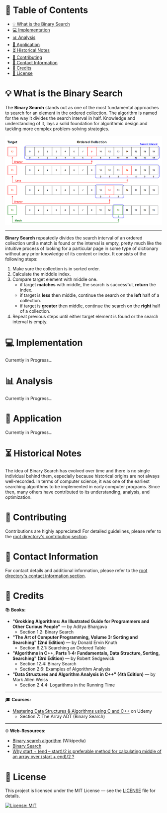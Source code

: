 # &#128209; Table of Contents
- [💡 What is the Binary Search](#-what-is-the-binary-search)
- [💻 Implementation](#-implementation)
- [📊 Analysis](#-analysis)
- [📝 Application](#-application)
- [⏳ Historical Notes](#-historical-notes)
- [🤝 Contributing](#-contributing)
- [📧 Contact Information](#-contact-information)
- [🙏 Credits](#-credits)
- [🔏 License](#-license)



# &#128161; What is the Binary Search
The **Binary Search** stands out as one of the most fundamental approaches to search for an element in the ordered collection. The algorithm is named for the way it divides the search interval in half. Knowledge and understanding of it, lays a solid foundation for algorithmic design and tackling more complex problem-solving strategies.
<p align="center"><img src="./img/BinarySearch.png"/></p>

---
**Binary Search** repeatedly divides the search interval of an ordered collection until a match is found or the interval is empty, pretty much like the intuitive process of looking for a particular page in some type of dictionary without any prior knowledge of its content or index. It consists of the following steps:
1. Make sure the collection is in sorted order.
2. Calculate the midddle index.
3. Compare target element with middle one.
   - if target **matches** with middle, the search is successful, **return** the index.
   - if target is **less** then middle, continue the search on the **left** half of a collection.
   - if target is **greater** then middle, continue the search on the **right** half of a collection.
4. Repeat previous steps until either target element is found or the search interval is empty.



# &#x1F4BB; Implementation
Currently in Progress...



# &#128202; Analysis
Currently in Progress...



# &#128221; Application
Currently in Progress...



# &#x23F3; Historical Notes
The idea of Binary Search has evolved over time and there is no single individual behind them, especially because historical origins are not always well-recorded. In terms of computer science, it was one of the earliest searching algorithms to be implemented in early computer programs. Since then, many others have contributed to its understanding, analysis, and optimization.



# &#129309; Contributing
Contributions are highly appreciated! For detailed guidelines, please refer to the [root directory's contributing section](../../../#-contributing).



# &#128231; Contact Information
For contact details and additional information, please refer to the [root directory's contact information section](../../../#-contact-information).



# &#128591; Credits
&#128218; **Books:**
- **"Grokking Algorithms: An Illustrated Guide for Programmers and Other Curious People"** — by Aditya Bhargava
  - Section 1.2: Binary Search
- **"The Art of Computer Programming, Volume 3: Sorting and Searching" (2nd Edition)** — by Donald Ervin Knuth
  - Section 6.2.1: Searching an Ordered Table
- **"Algorithms in C++, Parts 1-4: Fundamentals, Data Structure, Sorting, Searching" (3rd Edition)** — by Robert Sedgewick
  - Section 12.4: Binary Search
  - Section 2.6: Examples of Algorithm Analysis
- **"Data Structures and Algorithm Analysis in C++" (4th Edition)** — by Mark Allen Weiss
  - Section 2.4.4: Logarithms in the Running Time

---  
&#127891; **Courses:**
- [Mastering Data Structures & Algorithms using C and C++](https://www.udemy.com/course/datastructurescncpp/) on Udemy
   - Section 7: The Array ADT (Binary Search)

---  
&#127760; **Web-Resources:**  
- [Binary search algorithm](https://en.wikipedia.org/wiki/Binary_search_algorithm) (Wikipedia)
- [Binary Search](https://www.geeksforgeeks.org/binary-search/)
- [Why start + (end – start)/2 is preferable method for calculating middle of an array over (start + end)/2 ?](https://www.geeksforgeeks.org/start-end-start2-preferrable-method-calculating-middle-array-start-end2/)



# &#128271; License
This project is licensed under the MIT License — see the [LICENSE](https://github.com/vezzolter/DSA/blob/main/LICENSE) file for details.

[![License: MIT](https://img.shields.io/badge/License-MIT-yellow.svg)](https://opensource.org/licenses/MIT)